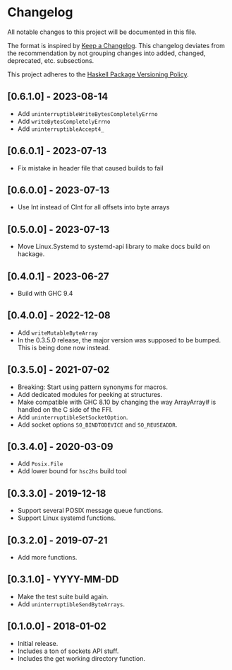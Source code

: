 # Changelog
All notable changes to this project will be documented in this file.

The format is inspired by [Keep a Changelog](http://keepachangelog.com/en/1.0.0/).
This changelog deviates from the recommendation by not grouping changes into
added, changed, deprecated, etc. subsections.

This project adheres to the [Haskell Package Versioning Policy](https://pvp.haskell.org/).

## [0.6.1.0] - 2023-08-14

- Add `uninterruptibleWriteBytesCompletelyErrno`
- Add `writeBytesCompletelyErrno`
- Add `uninterruptibleAccept4_`

## [0.6.0.1] - 2023-07-13

- Fix mistake in header file that caused builds to fail

## [0.6.0.0] - 2023-07-13

- Use Int instead of CInt for all offsets into byte arrays

## [0.5.0.0] - 2023-07-13

- Move Linux.Systemd to systemd-api library to make docs build on hackage.

## [0.4.0.1] - 2023-06-27

- Build with GHC 9.4

## [0.4.0.0] - 2022-12-08

- Add `writeMutableByteArray`
- In the 0.3.5.0 release, the major version was supposed to be bumped.
  This is being done now instead.

## [0.3.5.0] - 2021-07-02

- Breaking: Start using pattern synonyms for macros.
- Add dedicated modules for peeking at structures.
- Make compatible with GHC 8.10 by changing the way ArrayArray# is handled
  on the C side of the FFI.
- Add `uninterruptibleSetSocketOption`.
- Add socket options `SO_BINDTODEVICE` and `SO_REUSEADDR`.

## [0.3.4.0] - 2020-03-09

- Add `Posix.File`
- Add lower bound for `hsc2hs` build tool

## [0.3.3.0] - 2019-12-18

- Support several POSIX message queue functions.
- Support Linux systemd functions.

## [0.3.2.0] - 2019-07-21

- Add more functions.

## [0.3.1.0] - YYYY-MM-DD

- Make the test suite build again.
- Add `uninterruptibleSendByteArrays`.

## [0.1.0.0] - 2018-01-02
- Initial release.
- Includes a ton of sockets API stuff.
- Includes the get working directory function.
